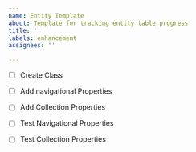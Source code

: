 ```yaml
---
name: Entity Template
about: Template for tracking entity table progress
title: ''
labels: enhancement
assignees: ''

---
```


- [ ] Create Class
- [ ] Add navigational Properties
- [ ] Add Collection Properties

- [ ] Test Navigational Properties
- [ ] Test Collection Properties
